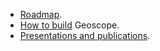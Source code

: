 * [Roadmap](https://github.com/AnalyticalGraphicsInc/geoscope/wiki/Roadmap).
* [How to build](https://github.com/AnalyticalGraphicsInc/geoscope/wiki/How-to-Build) Geoscope.
* [Presentations and publications](https://github.com/AnalyticalGraphicsInc/geoscope/wiki/Presentations-and-Publications).